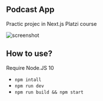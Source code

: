 ## Podcast App

Practic projec in Next.js Platzi course

![screenshot](./docs.screenshot.png)

## How to use?

Require Node.JS 10

* `npm intall`
* `npm run dev`
* `npm run build && npm start`